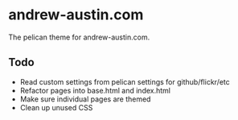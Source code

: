 andrew-austin.com
=================

The pelican theme for andrew-austin.com.

Todo
-----
* Read custom settings from pelican settings for github/flickr/etc
* Refactor pages into base.html and index.html
* Make sure individual pages are themed
* Clean up unused CSS
